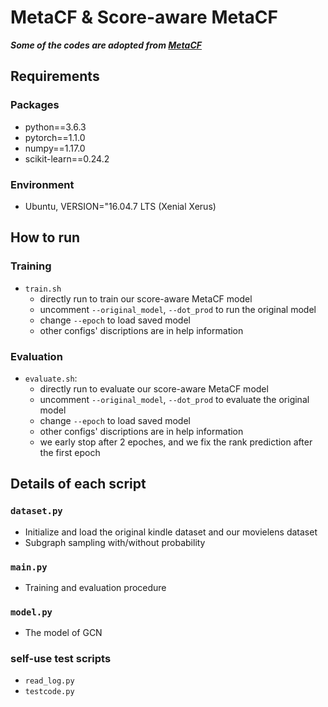 # MetaCF & Score-aware MetaCF

***Some of the codes are adopted from [MetaCF](https://drive.google.com/file/d/1_UaPcCQLaEEWUCsMTRIgsvtWqorqsnUm/view)***

## Requirements

### Packages

- python==3.6.3
- pytorch==1.1.0
- numpy==1.17.0
- scikit-learn==0.24.2

### Environment

- Ubuntu, VERSION="16.04.7 LTS (Xenial Xerus)

## How to run

### Training

- `train.sh`
  - directly run to train our score-aware MetaCF model
  - uncomment `--original_model`,  `--dot_prod` to run the original model
  - change `--epoch` to load saved model
  - other configs' discriptions are in help information

### Evaluation

- `evaluate.sh`:
  - directly run to evaluate our score-aware MetaCF model
  - uncomment `--original_model`,  `--dot_prod` to evaluate the original model
  - change `--epoch` to load saved model
  - other configs' discriptions are in help information
  - we early stop after 2 epoches, and we fix the rank prediction after the first epoch

## Details of each script

### `dataset.py`

- Initialize and load the original kindle dataset and our movielens dataset
- Subgraph sampling with/without probability

### `main.py`

- Training and evaluation procedure

### `model.py`

- The model of GCN

### self-use test scripts

- `read_log.py`
- `testcode.py`
